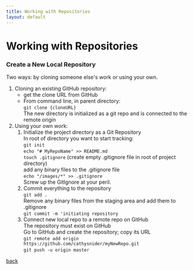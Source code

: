 ```yaml
---
title: Working with Repositories
layout: default
---
```


# Working with Repositories

### Create a New Local Repository

Two ways: by cloning someone else's work or using your own.

1. Cloning an existing GitHub repository: <br />
   * get the clone URL from GitHub <br />
   * From command line, in parent directory: <br />
     `git clone {cloneURL}` <br />
     The new directory is initialized as a git repo and is connected to the remote origin <br />
1. Using your own work: <br />
   1. Initialize the project directory as a Git Repository <br />
      In root of directory you want to start tracking: <br />
      `git init` <br />
      `echo "# MyRepoName" >> README.md` <br />
      `touch .gitignore` (create empty .gitignore file in root of project directory) <br />
      add any binary files to the .gitignore file <br />
      `echo "/images/*" >> .gitignore` <br />
      Screw up the GitIgnore at your peril.
   1. Commit everything to the repository <br />
      `git add .` <br />
      Remove any binary files from the staging area and add them to .gitignore <br />
      `git commit -m 'initiating repository` <br />
   1. Connect new local repo to a remote repo on GitHub <br />
      The repository must exist on GitHub <br />
      Go to GitHub and create the repository; copy its URL <br />
      `git remote add origin https://github.com/cathysnider/myNewRepo.git` <br />
      `git push -u origin master`

[back](./)

